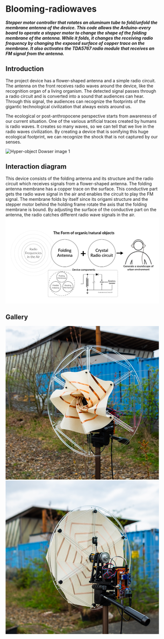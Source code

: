 # Blooming-radiowaves
**_Stepper motor controller that rotates an aluminum tube to fold/unfold the membrane antenna of the device. This code allows the Arduino-every board to operate a stepper motor to change the shape of the folding membrane of the antenna. While it folds, it changes the receiving radio frequency by changing the exposed surface of copper trace on the membrane. It also activates the TDA5767 radio module that receives an FM signal from the antenna._**

## Introduction

The project device has a flower-shaped antenna and a simple radio circuit. The antenna on the front receives radio waves around the device, like the recognition organ of a living organism. The detected signal passes through a radio circuit and is converted into a sound that audiences can hear. Through this signal, the audiences can recognize the footprints of the gigantic technological civilization that always exists around us.

The ecological or post-anthropocene perspective starts from awareness of our current situation. One of the various artificial traces created by humans is radio waves. It creates so many waves, so we can tell that we live in the radio waves civilization. By creating a device that is sonifying this huge ecological footprint, we can recognize the shock that is not captured by our senses.

![Hyper-object Dowser image 1](/assets/images/image_1.png)

## Interaction diagram
This device consists of the folding antenna and its structure and the radio circuit which receives signals from a flower-shaped antenna. The folding antenna membrane has a copper trace on the surface. This conductive part gets the radio wave signal in the air and enables the circuit to play the FM signal. The membrane folds by itself since its origami structure and the stepper motor behind the holding frame rotate the axis that the folding membrane is bound.  By adjusting the surface of the conductive part on the antenna, the radio catches different radio wave signals in the air.
![Hyper-object Dowser image 2](/assets/images/diagram.png)

## Gallery
![Hyper-object Dowser image 3](/assets/images/image_2.png)
![Hyper-object Dowser image 4](/assets/images/image_3.png)